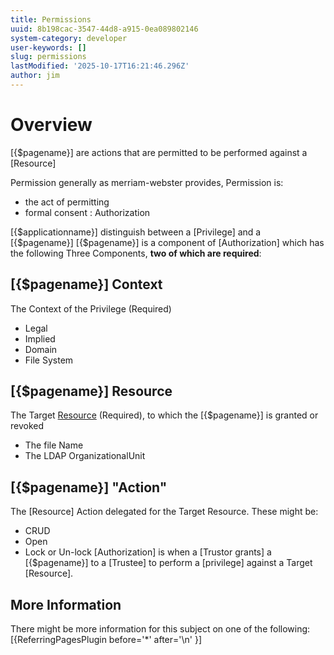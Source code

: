 ```yaml
---
title: Permissions
uuid: 8b198cac-3547-44d8-a915-0ea089802146
system-category: developer
user-keywords: []
slug: permissions
lastModified: '2025-10-17T16:21:46.296Z'
author: jim
---
```

# Overview
[{$pagename}] are actions that are permitted to be performed against a [Resource]

Permission generally as merriam-webster provides, Permission is:
* the act of permitting
* formal consent : Authorization

[{$applicationname}] distinguish between a [Privilege] and a [{$pagename}]
[{$pagename}] is a component of [Authorization] which has the following Three Components, **two of which are required**:

## [{$pagename}] Context
The Context of the Privilege (Required)
* Legal
* Implied
* Domain
* File System

## [{$pagename}] Resource
The Target [Resource](s) (Required), to which the [{$pagename}] is granted or revoked
* The file Name
* The LDAP OrganizationalUnit

## [{$pagename}] "Action"
The [Resource] Action delegated for the Target Resource. These might be:
* CRUD
* Open
* Lock or Un-lock
[Authorization] is when a [Trustor grants] a [{$pagename}] to a [Trustee] to perform a [privilege] against a Target [Resource].



## More Information
There might be more information for this subject on one of the following:
[{ReferringPagesPlugin before='*' after='\n' }]
